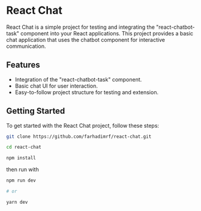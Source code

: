 # React Chat

React Chat is a simple project for testing and integrating the "react-chatbot-task" component into your React applications. This project provides a basic chat application that uses the chatbot component for interactive communication.

## Features

-  Integration of the "react-chatbot-task" component.
-  Basic chat UI for user interaction.
-  Easy-to-follow project structure for testing and extension.

## Getting Started

To get started with the React Chat project, follow these steps:

```bash
git clone https://github.com/farhadimrf/react-chat.git

cd react-chat

npm install
```

then run with

```bash
npm run dev

# or

yarn dev
```
